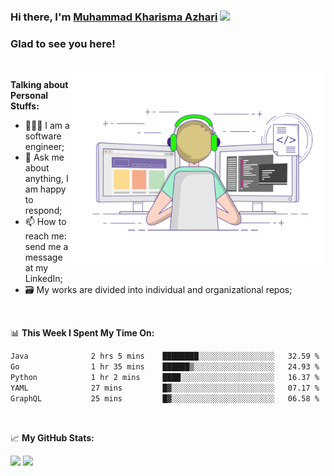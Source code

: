### Hi there, I'm <a href="#" target="_blank">Muhammad Kharisma Azhari</a> <img src="https://media.giphy.com/media/hvRJCLFzcasrR4ia7z/giphy.gif" width="25px">

### Glad to see you here! 

</br>

<img align="right" alt="GIF" src="https://github.com/muazhari/muazhari/blob/main/coding.gif?raw=true" width="408" height="318" />
  
**Talking about Personal Stuffs:**

- 👨🏻‍💻 I am a software engineer;
- 💬 Ask me about anything, I am happy to respond;
- 📫 How to reach me: send me a message at my LinkedIn;
- 🗃️ My works are divided into individual and organizational repos;

</br>

📊 **This Week I Spent My Time On:**
<!--START_SECTION:waka-->

```txt
Java              2 hrs 5 mins    ████████░░░░░░░░░░░░░░░░░   32.59 %
Go                1 hr 35 mins    ██████▒░░░░░░░░░░░░░░░░░░   24.93 %
Python            1 hr 2 mins     ████░░░░░░░░░░░░░░░░░░░░░   16.37 %
YAML              27 mins         █▓░░░░░░░░░░░░░░░░░░░░░░░   07.17 %
GraphQL           25 mins         █▓░░░░░░░░░░░░░░░░░░░░░░░   06.58 %
```

<!--END_SECTION:waka-->

</br>

📈 **My GitHub Stats:**

<p>
  <img height="180em" src="https://github-readme-stats.vercel.app/api?username=muazhari&show_icons=true&hide_border=true&&count_private=true&include_all_commits=true" />
  <img height="180em" src="https://github-readme-stats.vercel.app/api/top-langs/?username=muazhari&&hide_border=true&layout=compact&langs_count=8"/>
</p>
